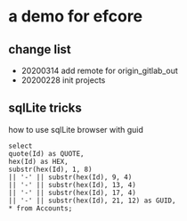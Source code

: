 # a demo for efcore

## change list

- 20200314 add remote for origin_gitlab_out
- 20200228 init projects

## sqlLite tricks

how to use sqlLite browser with guid

	select 
	quote(Id) as QUOTE, 
	hex(Id) as HEX,
	substr(hex(Id), 1, 8)
	|| '-' || substr(hex(Id), 9, 4)
	|| '-' || substr(hex(Id), 13, 4)
	|| '-' || substr(hex(Id), 17, 4)
	|| '-' || substr(hex(Id), 21, 12) as GUID,
	* from Accounts;
